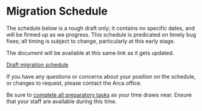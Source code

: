 # Migration Schedule

The schedule below is a rough draft only; it contains no specific dates, and will be firmed up as we progress. This schedule is predicated on timely bug fixes; all timing is subject to change, particularly at this early stage.

The document will be available at this same link as it gets updated.

[Draft migration schedule](https://1sfu-my.sharepoint.com/:x:/g/personal/offceln_sfu_ca/EUL29pGAyVtBo0gbuDEWu1IBEGN7Kqh7OBWYqLUbtSDosA?e=Jn8GnA)

If you have any questions or concerns about your position on the schedule, or changes to request, please contact the Arca office.

Be sure to [complete all preparatory tasks](/arca-docs/migration/migration-tasks/migration-preparation) as your time draws near. Ensure that your staff are available during this time.